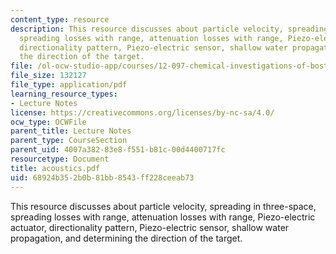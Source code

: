 ```yaml
---
content_type: resource
description: This resource discusses about particle velocity, spreading in three-space,
  spreading losses with range, attenuation losses with range, Piezo-electric actuator,
  directionality pattern, Piezo-electric sensor, shallow water propagation, and determining
  the direction of the target.
file: /ol-ocw-studio-app/courses/12-097-chemical-investigations-of-boston-harbor-january-iap-2006/68924b352b0b81bb8543ff228ceeab73_acoustics.pdf
file_size: 132127
file_type: application/pdf
learning_resource_types:
- Lecture Notes
license: https://creativecommons.org/licenses/by-nc-sa/4.0/
ocw_type: OCWFile
parent_title: Lecture Notes
parent_type: CourseSection
parent_uid: 4007a382-83e8-f551-b81c-00d4400717fc
resourcetype: Document
title: acoustics.pdf
uid: 68924b35-2b0b-81bb-8543-ff228ceeab73
---
```

This resource discusses about particle velocity, spreading in three-space, spreading losses with range, attenuation losses with range, Piezo-electric actuator, directionality pattern, Piezo-electric sensor, shallow water propagation, and determining the direction of the target.
